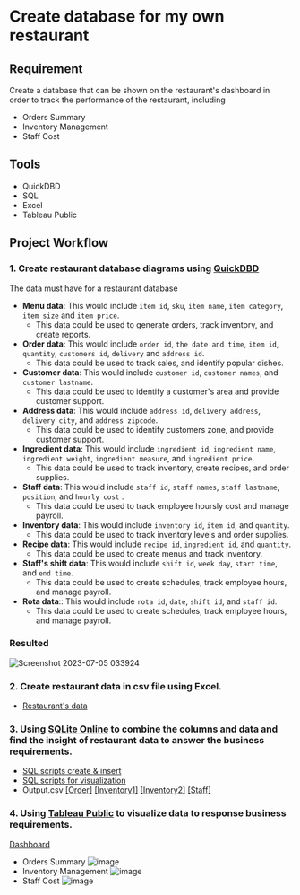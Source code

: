 # Create database for my own restaurant

## Requirement
Create a database that can be shown on the restaurant's dashboard in order to track the performance of the restaurant, including
- Orders Summary
- Inventory Management
- Staff Cost

## Tools
- QuickDBD
- SQL
- Excel
- Tableau Public

## Project Workflow
### 1. Create restaurant database diagrams using [QuickDBD](https://www.quickdatabasediagrams.com/)
   The data must have for a restaurant database
- **Menu data**: This would include `item id`, `sku`, `item name`, `item category`, `item size` and `item price`.
     - This data could be used to generate orders, track inventory, and create reports.
- **Order data**: This would include `order id`, `the date and time`, `item id`, `quantity`, `customers id`, `delivery` and `address id`.
     - This data could be used to track sales, and identify popular dishes.
- **Customer data**: This would include `customer id`, `customer names`, and `customer lastname`.
     - This data could be used to identify a customer's area and provide customer support.
- **Address data**: This would include `address id`, `delivery address`, `delivery city`, and `address zipcode`.
     - This data could be used to identify customers zone, and provide customer support.
- **Ingredient data**: This would include `ingredient id`, `ingredient name`, `ingredient weight`, `ingredient measure`, and `ingredient price`.
     - This data could be used to track inventory, create recipes, and order supplies.
- **Staff data**: This would include `staff id`, `staff names`, `staff lastname`, `position`, and `hourly cost` .
     - This data could be used to track employee hoursly cost and manage payroll.
- **Inventory data**: This would include `inventory id`, `item id`, and `quantity`.
     - This data could be used to track inventory levels and order supplies.
- **Recipe data**: This would include `recipe id`, `ingredient id`, and `quantity`.
     - This data could be used to create menus and track inventory.
- **Staff's shift data**: This would include `shift id`, `week day`, `start time`, and `end time`.
     - This data could be used to create schedules, track employee hours, and manage payroll.
- **Rota data**:: This would include `rota id`, `date`, `shift id`, and `staff id`.
     - This data could be used to create schedules, track employee hours, and manage payroll.
 
### Resulted
![Screenshot 2023-07-05 033924](https://github.com/stlionnn/Lion_Restaurant/assets/98281969/8a62e1a1-1d7f-4aae-8329-dfddaecae295)

### 2. Create restaurant data in csv file using Excel. 
   - [Restaurant's data](https://github.com/stlionnn/Lion_Restaurant/blob/main/Restuarent%20data.xlsx)
     
### 3. Using [SQLite Online](https://sqliteonline.com/) to combine the columns and data and find the insight of restaurant data to answer the business requirements.
   - [SQL scripts create & insert](https://github.com/stlionnn/Lion_Restaurant/blob/main/SQL%20scripts%20create%20%26%20insert.sql)
   - [SQL scripts for visualization](https://github.com/stlionnn/Lion_Restaurant/blob/main/SQL%20scripts%20for%20visualization.sql)
   - Output.csv [[Order]](https://github.com/stlionnn/Restaurant/blob/main/Data%20for%20visualization/Order%20activity.csv) [[Inventory1]](https://github.com/stlionnn/Restaurant/blob/main/Data%20for%20visualization/Inventory%201.csv) [[Inventory2]](https://github.com/stlionnn/Restaurant/blob/main/Data%20for%20visualization/Inventory%202.csv) [[Staff]](https://github.com/stlionnn/Restaurant/blob/main/Data%20for%20visualization/Staff.csv)
     
### 4. Using [Tableau Public](https://public.tableau.com/app/discover) to visualize data to response business requirements.
   [Dashboard](https://public.tableau.com/app/profile/kampee.peerakhum/viz/Restaurent/Restaurant?publish=yes)
   - Orders Summary
     ![image](https://github.com/stlionnn/Restaurant/assets/98281969/c080fa48-4d00-4527-a1e9-738167c701a5)
   - Inventory Management
     ![image](https://github.com/stlionnn/Restaurant/assets/98281969/23a9c866-b585-4fee-a9a7-3b22e52733db)
   - Staff Cost
     ![image](https://github.com/stlionnn/Restaurant/assets/98281969/ef4180ee-f3c8-4132-a4b5-149895ef97ff)
